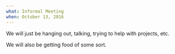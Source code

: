 ```yaml
---
what: Informal Meeting
when: October 13, 2016
---
```


We will just be hanging out, talking, trying to help with projects, etc.

We will also be getting food of some sort.
